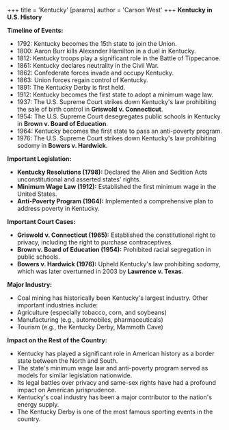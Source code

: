 +++
 title = 'Kentucky'
[params]
	author = 'Carson West'
+++
**Kentucky in U.S. History**

**Timeline of Events:**

* 1792: Kentucky becomes the 15th state to join the Union.
* 1800: Aaron Burr kills Alexander Hamilton in a duel in Kentucky.
* 1812: Kentucky troops play a significant role in the Battle of Tippecanoe.
* 1861: Kentucky declares neutrality in the Civil War.
* 1862: Confederate forces invade and occupy Kentucky.
* 1863: Union forces regain control of Kentucky.
* 1891: The Kentucky Derby is first held.
* 1912: Kentucky becomes the first state to adopt a minimum wage law.
* 1937: The U.S. Supreme Court strikes down Kentucky's law prohibiting the sale of birth control in **Griswold v. Connecticut**.
* 1954: The U.S. Supreme Court desegregates public schools in Kentucky in **Brown v. Board of Education**.
* 1964: Kentucky becomes the first state to pass an anti-poverty program.
* 1976: The U.S. Supreme Court strikes down Kentucky's law prohibiting sodomy in **Bowers v. Hardwick**.

**Important Legislation:**

* **Kentucky Resolutions (1798):** Declared the Alien and Sedition Acts unconstitutional and asserted states' rights.
* **Minimum Wage Law (1912):** Established the first minimum wage in the United States.
* **Anti-Poverty Program (1964):** Implemented a comprehensive plan to address poverty in Kentucky.

**Important Court Cases:**

* **Griswold v. Connecticut (1965):** Established the constitutional right to privacy, including the right to purchase contraceptives.
* **Brown v. Board of Education (1954):** Prohibited racial segregation in public schools.
* **Bowers v. Hardwick (1976):** Upheld Kentucky's law prohibiting sodomy, which was later overturned in 2003 by **Lawrence v. Texas**.

**Major Industry:**

* Coal mining has historically been Kentucky's largest industry. Other important industries include:
 * Agriculture (especially tobacco, corn, and soybeans)
 * Manufacturing (e.g., automobiles, pharmaceuticals)
 * Tourism (e.g., the Kentucky Derby, Mammoth Cave)

**Impact on the Rest of the Country:**

* Kentucky has played a significant role in American history as a border state between the North and South.
* The state's minimum wage law and anti-poverty program served as models for similar legislation nationwide.
* Its legal battles over privacy and same-sex rights have had a profound impact on American jurisprudence.
* Kentucky's coal industry has been a major contributor to the nation's energy supply.
* The Kentucky Derby is one of the most famous sporting events in the country.